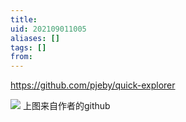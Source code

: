```yaml
---
title: 
uid: 202109011005
aliases: []
tags: []
from: 
---
```

https://github.com/pjeby/quick-explorer

![](https://raw.githubusercontent.com/pjeby/quick-explorer/master/quick-explorer.png)
上图来自作者的github